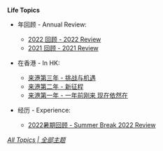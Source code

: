 **Life Topics**

* 年回顾 - Annual Review:

  * [2022 回顾 - 2022 Review](https://ultrafish.cn/2022/12/31/2022-review/)  
  * [2021 回顾 - 2021 Review](https://ultrafish.cn/2021/12/31/2021-review/)  

* 在香港 - In HK:
  * [来港第三年 - 挑战与机遇](https://ultrafish.cn/2022/08/31/third-year/)
  * [来港第二年 - 新征程](https://ultrafish.cn/2021/07/04/second-year/)
  * [来港第一年 - 一年前刚来 现在依然在](https://ultrafish.cn/2020/08/31/one-year/)  



* 经历 - Experience:

  * [2022暑期回顾 - Summer Break 2022 Review](https://ultrafish.cn/2022/07/18/summer-break-2022/)


[*All Topics | 全部主题*](https://ultrafish.cn/topics/#/)